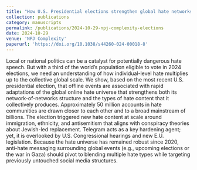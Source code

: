```yaml
---
title: "How U.S. Presidential elections strengthen global hate networks"
collection: publications
category: manuscripts
permalink: /publications/2024-10-29-npj-complexity-elections
date: 2024-10-29
venue: 'NPJ Complexity'
paperurl: 'https://doi.org/10.1038/s44260-024-00018-8'
---
```


Local or national politics can be a catalyst for potentially dangerous hate speech. But with a third of the world’s population eligible to vote in 2024 elections, we need an understanding of how individual-level hate multiplies up to the collective global scale. We show, based on the most recent U.S. presidential election, that offline events are associated with rapid adaptations of the global online hate universe that strengthens both its network-of-networks structure and the types of hate content that it collectively produces. Approximately 50 million accounts in hate communities are drawn closer to each other and to a broad mainstream of billions. The election triggered new hate content at scale around immigration, ethnicity, and antisemitism that aligns with conspiracy theories about Jewish-led replacement. Telegram acts as a key hardening agent; yet, it is overlooked by U.S. Congressional hearings and new E.U. legislation. Because the hate universe has remained robust since 2020, anti-hate messaging surrounding global events (e.g., upcoming elections or the war in Gaza) should pivot to blending multiple hate types while targeting previously untouched social media structures.
